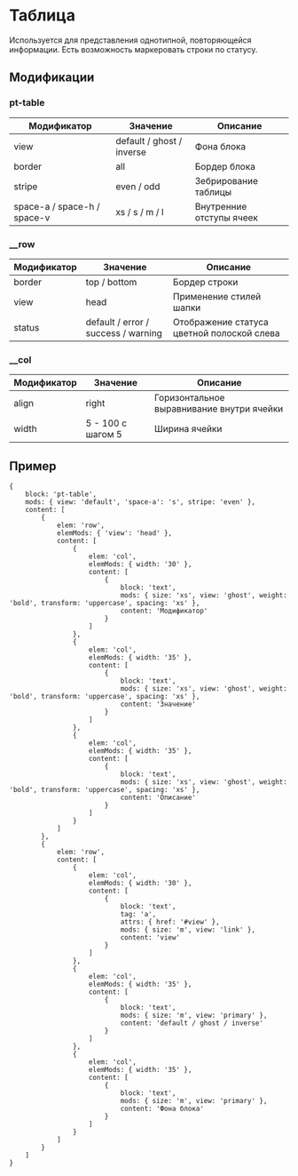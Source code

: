 # Таблица
Используется для представления однотипной, повторяющейся информации. Есть возможность маркеровать строки по статусу.

## Модификации

### pt-table
| Модификатор | Значение                        | Описание                |  
| ----------- | ------------------------------- | ----------------------- |
| view        | default / ghost / inverse       |  Фона блока             |
| border      | all                             |  Бордер блока           |
| stripe      | even / odd                      |  Зебрирование таблицы   |
| space-a / space-h / space-v      | xs / s / m / l                       |  Внутренние отступы ячеек   |



### __row

| Модификатор | Значение                        | Описание                |  
| ----------- | ------------------------------- | ----------------------- |
| border      | top / bottom                    |  Бордер строки          |
| view        | head                            |  Применение стилей шапки  |
| status      | default / error / success / warning |  Отображение статуса цветной полоской слева  |



### __col

| Модификатор | Значение                        | Описание                |  
| ----------- | ------------------------------- | ----------------------- |
| align       | right                           |  Горизонтальное выравнивание внутри ячейки |
| width       | 5 - 100 с шагом 5               |  Ширина ячейки  |




## Пример
```
{
	block: 'pt-table',
	mods: { view: 'default', 'space-a': 's', stripe: 'even' },
	content: [
		{
			elem: 'row',
			elemMods: { 'view': 'head' },
			content: [
				{
					elem: 'col',
					elemMods: { width: '30' },
					content: [
						{
							block: 'text',
							mods: { size: 'xs', view: 'ghost', weight: 'bold', transform: 'uppercase', spacing: 'xs' },
							content: 'Модификатор'
						}
					]
				},
				{
					elem: 'col',
					elemMods: { width: '35' },
					content: [
						{
							block: 'text',
							mods: { size: 'xs', view: 'ghost', weight: 'bold', transform: 'uppercase', spacing: 'xs' },
							content: 'Значение'
						}
					]
				},
				{
					elem: 'col',
					elemMods: { width: '35' },
					content: [
						{
							block: 'text',
							mods: { size: 'xs', view: 'ghost', weight: 'bold', transform: 'uppercase', spacing: 'xs' },
							content: 'Описание'
						}
					]
				}
			]
		},
		{
			elem: 'row',
			content: [
				{
					elem: 'col',
					elemMods: { width: '30' },
					content: [
						{
							block: 'text',
							tag: 'a',
							attrs: { href: '#view' },
							mods: { size: 'm', view: 'link' },
							content: 'view'
						}
					]
				},
				{
					elem: 'col',
					elemMods: { width: '35' },
					content: [
						{
							block: 'text',
							mods: { size: 'm', view: 'primary' },
							content: 'default / ghost / inverse'
						}
					]
				},
				{
					elem: 'col',
					elemMods: { width: '35' },
					content: [
						{
							block: 'text',
							mods: { size: 'm', view: 'primary' },
							content: 'Фона блока'
						}
					]
				}
			]
		}
	]
}
```











